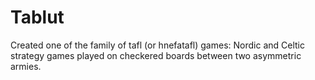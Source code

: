 # Tablut
Created one of the family of tafl (or hnefatafl) games: Nordic and Celtic strategy games played on checkered boards between two asymmetric armies.
